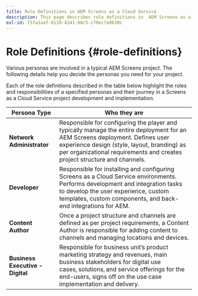 ```yaml
---
title: Role Definitions in AEM Screens as a Cloud Service
description: This page describes role definitions in  AEM Screens as a Cloud Service.
exl-id: f57a1aaf-8139-4141-90c5-c70ec7a9630c
---
```

# Role Definitions {#role-definitions}

Various personas are involved in a typical AEM Screens project. The following details help you decide the personas you need for your project.

Each of the role  definitions described in the table below highlight the roles and responsibilities of a specified personas and their journey in a Screens as a Cloud Service project development and implementation.

|Persona Type|Who they are|
|--- |--- |
|**Network Administrator** |Responsible for configuring the player and typically manage the entire deployment for an AEM Screens deployment. Defines user experience design (style, layout, branding) as per organizational requirements and creates project structure and channels.  |
|**Developer** |Responsible for installing and configuring Screens as a Cloud Service environments. Performs development and integration tasks to develop the user experience, custom templates, custom components, and back-end integrations for AEM. |
|**Content Author**|Once a project structure and channels are defined as per project requirements, a Content Author is responsible for adding content to channels and managing locations and devices. |
|**Business Executive - Digital** |Responsible for business unit’s product marketing strategy and revenues, main business stakeholders for digital use cases, solutions, and service offerings for the end-users, signs off on the use case implementation and delivery. |
